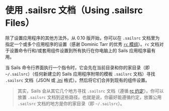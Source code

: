 # 使用 .sailsrc 文档（Using .sailsrc Files）


除了设置应用程序的其他方法外，从 0.10 版开始，你可以在 `.sailsrc` 文档里为指定一个或多个应用程序的设置（感谢 Dominic Tarr 的优秀 [`rc` 模组](https://github.com/dominictarr/rc)）。`rc` 文档对于设置命令行和/或套用组件设置到所有执行在你电脑上的 Sails 应用程序最有用。

当 Sails 命令行界面执行一个指令时，它会先在当前目录和你的家目录（即 `~/.sailsrc`）（任何新建立的 Sails 应用程序附带的模板 `.sailsrc` 文档）寻找 `.sailsrc` 文档（JSON 或 [.ini](http://en.wikipedia.org/wiki/INI_file) 格式）。然后将它们合并到现有的组件设置。

> 其实，Sails 会从其它几个地方寻找 `.sailsrc` 文档（遵循 [rc 约定](https://github.com/dominictarr/rc#standards)）。你可以放置 `.sailsrc` 文档到这些路径。也就是说，你最好能遵循约定，放置公用 `.sailsrc` 文档的地方是你的家目录（即 `~/.sailsrc`）。




<docmeta name="uniqueID" value="sailsrc374211">
<docmeta name="displayName" value="Using `.sailsrc` Files">

